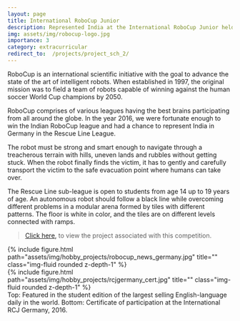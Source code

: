 ```yaml
---
layout: page
title: International RoboCup Junior
description: Represented India at the International RoboCup Junior held in Leipzig, Germany in 2016.
img: assets/img/robocup-logo.jpg
importance: 3
category: extracurricular
redirect_to:  /projects/project_sch_2/
---
```


RoboCup is an international scientific initiative with the goal to advance the state of the art of intelligent robots. When established in 1997, the original mission was to field a team of robots capable of winning against the human soccer World Cup champions by 2050.

RoboCup comprises of various leagues having the best brains participating from all around the globe. In the year 2016, we were fortunate enough to win the Indian RoboCup league and had a chance to represent India in Germany in the Rescue Line League.

The robot must be strong and smart enough to navigate through a treacherous terrain with hills, uneven lands and rubbles without getting stuck. When the robot finally finds the victim, it has to gently and carefully transport the victim to the safe evacuation point where humans can take over.

The Rescue Line sub-league is open to students from age 14 up to 19 years of age.
An autonomous robot should follow a black line while overcoming different problems in a modular arena formed by tiles with different patterns. The floor is white in color, and the tiles are on different levels connected with ramps.

><a href="{{ page.redirect_to }}">Click here,</a> to view the project associated with this competition.  


<div class="row">
    <div class="col-sm-12 mt-3 mt-md-0">
        {% include figure.html path="assets/img/hobby_projects/robocup_news_germany.jpg" title="" class="img-fluid rounded z-depth-1" %}
    </div>
    <div class="col-sm-12 mt-3 mt-md-0">
        {% include figure.html path="assets/img/hobby_projects/rcjgermany_cert.jpg" title="" class="img-fluid rounded z-depth-1" %}
    </div>
</div>
<div class="caption">
  Top: Featured in the student edition of the largest selling English-language daily in the world.
  Bottom: Certificate of participation at the International RCJ Germany, 2016.
</div>
